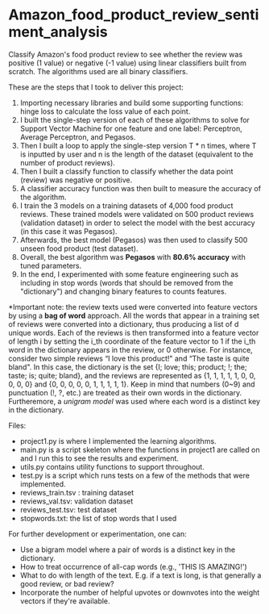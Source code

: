 # Amazon_food_product_review_sentiment_analysis
Classify Amazon's food product review to see whether the review was positive (1 value) or negative (-1 value) using linear classifiers built from scratch. The algorithms used are all binary classifiers.

These are the steps that I took to deliver this project: 
1. Importing necessary libraries and build some supporting functions: hinge loss to calculate the loss value of each point. 
2. I built the single-step version of each of these algorithms to solve for Support Vector Machine for one feature and one label: Perceptron, Average Perceptron, and Pegasos. 
3. Then I built a loop to apply the single-step version T * n times, where T is inputted by user and n is the length of the dataset (equivalent to the number of product reviews). 
4. Then I built a classify function to classify whether the data point (review) was negative or positive. 
5. A classifier accuracy function was then built to measure the accuracy of the algorithm. 
6. I train the 3 models on a training datasets of 4,000 food product reviews. These trained models were validated on 500 product reviews (validation dataset) in order to select the model with the best accuracy (in this case it was Pegasos). 
7. Afterwards, the best model (Pegasos) was then used to classify 500 unseen food product (test dataset). 
8. Overall, the best algorithm was **Pegasos** with **80.6% accuracy** with tuned parameters. 
9. In the end, I experimented with some feature engineering such as including in stop words (words that should be removed from the "dictionary") and changing binary features to counts features. 

*Important note: the review texts used were converted into feature vectors by using a **bag of word** approach. All the words that appear in a training set of reviews were converted into a dictionary, thus producing a list of d unique words. Each of the reviews is then transformed into a feature vector of length i by setting the i_th coordinate of the feature vector to 1 if the i_th word in the dictionary appears in the review, or 0 otherwise. For instance, consider two simple reviews “I love this product!" and “The taste is quite bland". In this case, the dictionary is the set {I; love; this; product; !; the; taste; is; quite; bland}, and the reviews are represented as {1, 1, 1, 1, 1, 0, 0, 0, 0, 0} and {0, 0, 0, 0, 0, 1, 1, 1, 1, 1}. Keep in mind that numbers (0~9) and punctuation (!, ?, etc.) are treated as their own words in the dictionary. Furtheremore, a _unigram model_ was used where each word is a distinct key in the dictionary. 

Files: 
- project1.py is where I implemented the learning algorithms.
- main.py is a script skeleton where the functions in project1 are called on and I run this to see the results and experiment. 
- utils.py contains utility functions to support throughout. 
- test.py is a script which runs tests on a few of the methods that were implemented. 
- reviews_train.tsv : training dataset
- reviews_val.tsv: validation dataset
- reviews_test.tsv: test dataset
- stopwords.txt: the list of stop words that I used

For further development or experimentation, one can: 
- Use a bigram model where a pair of words is a distinct key in the dictionary. 
- How to treat occurrence of all-cap words (e.g., 'THIS IS AMAZING!')
- What to do with length of the text. E.g. if a text is long, is that generally a good review, or bad review? 
- Incorporate the number of helpful upvotes or downvotes into the weight vectors if they're available. 
